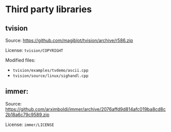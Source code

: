 # Third party libraries

## tvision
Source: https://github.com/magiblot/tvision/archive/r586.zip

License: `tvision/COPYRIGHT`

Modified files:
- `tvision/examples/tvdemo/ascii.cpp`
- `tvision/source/linux/sighandl.cpp`

## immer:
Source: https://github.com/arximboldi/immer/archive/2076affd9d814afc019ba8cd8c2b18a6c79c9589.zip

License: `immer/LICENSE`
